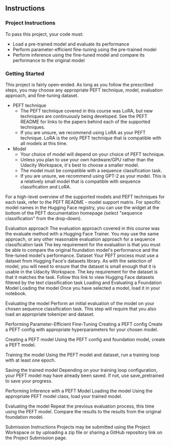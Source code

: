 ## Instructions
### Project Instructions
To pass this project, your code must:

+ Load a pre-trained model and evaluate its performance
+ Perform parameter-efficient fine-tuning using the pre-trained model
+ Perform inference using the fine-tuned model and compare its performance to the original model

### Getting Started
This project is fairly open-ended. As long as you follow the prescribed steps, you may choose any appropriate PEFT technique, model, evaluation approach, and fine-tuning dataset.

+ PEFT technique
  - The PEFT technique covered in this course was LoRA, but new techniques are continuously being developed. See the PEFT README for links to the papers behind each of the supported techniques.
  - If you are unsure, we recommend using LoRA as your PEFT technique. LoRA is the only PEFT technique that is compatible with all models at this time.
+ Model
  - Your choice of model will depend on your choice of PEFT technique.
  - Unless you plan to use your own hardware/GPU rather than the Udacity Workspace, it's best to choose a smaller model.
  - The model must be compatible with a sequence classification task.
  - If you are unsure, we recommend using GPT-2 as your model. This is a relatively small model that is compatible with sequence classification and LoRA.

For a high-level overview of the supported models and PEFT techniques for each task, refer to the PEFT README - model support matrix. For specific model names in the Hugging Face registry, you can use the widget at the bottom of the PEFT documentation homepage (select "sequence classification" from the drop-down).

Evaluation approach
The evaluation approach covered in this course was the evaluate method with a Hugging Face Trainer. You may use the same approach, or any other reasonable evaluation approach for a sequence classification task
The key requirement for the evaluation is that you must be able to compare the original foundation model's performance and the fine-tuned model's performance.
Dataset
Your PEFT process must use a dataset from Hugging Face's datasets library. As with the selection of model, you will need to ensure that the dataset is small enough that it is usable in the Udacity Workspace.
The key requirement for the dataset is that it matches the task. Follow this link to view Hugging Face datasets filtered by the text classification task
Loading and Evaluating a Foundation Model
Loading the model
Once you have selected a model, load it in your notebook.

Evaluating the model
Perform an initial evaluation of the model on your chosen sequence classification task. This step will require that you also load an appropriate tokenizer and dataset.

Performing Parameter-Efficient Fine-Tuning
Creating a PEFT config
Create a PEFT config with appropriate hyperparameters for your chosen model.

Creating a PEFT model
Using the PEFT config and foundation model, create a PEFT model.

Training the model
Using the PEFT model and dataset, run a training loop with at least one epoch.

Saving the trained model
Depending on your training loop configuration, your PEFT model may have already been saved. If not, use save_pretrained to save your progress.

Performing Inference with a PEFT Model
Loading the model
Using the appropriate PEFT model class, load your trained model.

Evaluating the model
Repeat the previous evaluation process, this time using the PEFT model. Compare the results to the results from the original foundation model.

Submission Instructions
Projects may be submitted using the Project Workspace or by uploading a zip file or sharing a GitHub repository link on the Project Submission page.

